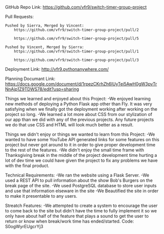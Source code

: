 GitHub Repo Link: https://github.com/vfr9/switch-timer-group-project

Pull Requests:

    Pushed by Sierra, Merged by Vincent:
        https://github.com/vfr9/switch-timer-group-project/pull/2 

        https://github.com/vfr9/switch-timer-group-project/pull/5
        
    Pushed by Vincent, Merged by Sierra:
        https://github.com/vfr9/switch-timer-group-project/pull/1

        https://github.com/vfr9/switch-timer-group-project/pull/3

Deployment Link: http://vfr9.pythonanywhere.com/

Planning Documant Link: https://docs.google.com/document/d/1rpezCKrhZh6IUyTei5AwH0gW3pvTrNnAjp1Z9TDWS78/edit?usp=sharing


Things we learned and enjoyed about this Project:
    -We enjoyed learning new methods of deploying a Python Flask app other than Fly. It was very satisfying when we finally got the deployment
    working after working on the project so long.
    -We learned a lot more about CSS from our stylization of our app than we did with any of the previous projects. Any future
    projects we do that use CSS and HTML will look much better as a result.
    
Things we didn't enjoy or things we wanted to learn from this Project:
    -We wanted to have some YouTube API generated links for some features on this project but never got around to it in order to 
    give proper development time to the rest of the features.
    -We didn't enjoy the small time frame with Thanksgiving break in the middle of the project development time hurting a lot of
    dev time we could have given the project to fix any problems we have with the final product.
    
Technical Requirements:
    -We ran the website using a Flask Server.
    -We used a REST API to pull information about the show Bob's Burgers on the break page of the site.
    -We used PostgreSQL database to store user inputs and use that information elseware in the site
    -We Beautified the site in order to make it presentable to any users.
    
Streatch Features:
    -We attempted to create a system to encourage the user to come back to the site but didn't have the time to fully implement it so
    we only have about half of the feature that plays a sound to get the user to return or know when break/work time has ended/started.
        Code: S0ogWyrEUgcrYj3
